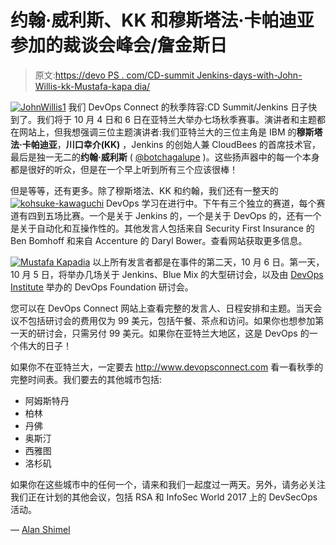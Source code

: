# 约翰·威利斯、KK 和穆斯塔法·卡帕迪亚参加的裁谈会峰会/詹金斯日

> 原文:[https://devo PS . com/CD-summit Jenkins-days-with-John-Willis-kk-Mustafa-kapa dia/](https://devops.com/cd-summitjenkins-days-with-john-willis-kk-mustafa-kapadia/)

[![JohnWillis1](../Images/c0b8485d484b660b6dd23ffc8aada5ed.png)](https://devops.com/wp-content/uploads/2015/10/JohnWillis1.jpg) 我们 DevOps Connect 的秋季阵容:CD Summit/Jenkins 日子快到了。我们将于 10 月 4 日和 6 日在亚特兰大举办七场秋季赛事。演讲者和主题都在网站上，但我想强调三位主题演讲者:我们亚特兰大的三位主角是 IBM 的**穆斯塔法·卡帕迪亚**，**川口幸介(KK)** ，Jenkins 的创始人兼 CloudBees 的首席技术官，最后是独一无二的**约翰·威利斯** ( [@botchagalupe](https://twitter.com/botchagalupe?ref_src=twsrc%5Egoogle%7Ctwcamp%5Eserp%7Ctwgr%5Eauthor) )。这些扬声器中的每一个本身都是很好的听众，但是在一个早上听到所有三个应该很棒！

但是等等，还有更多。除了穆斯塔法、KK 和约翰，我们还有一整天的 [![kohsuke-kawaguchi](../Images/7b5ff5410424c196d855002e5ea8bb08.png)](https://devops.com/wp-content/uploads/2016/09/kohsuke-kawaguchi.jpg) DevOps 学习在进行中。下午有三个独立的赛道，每个赛道有四到五场比赛。一个是关于 Jenkins 的，一个是关于 DevOps 的，还有一个是关于自动化和互操作性的。其他发言人包括来自 Security First Insurance 的 Ben Bomhoff 和来自 Accenture 的 Daryl Bower。查看网站获取更多信息。

[![Mustafa Kapadia](../Images/cf39673b724176d0c0d55a548cf575cd.png)](https://devops.com/wp-content/uploads/2015/02/Mustafa-Kapadia.jpg) 以上所有发言者都是在事件的第二天，10 月 6 日。第一天，10 月 5 日，将举办几场关于 Jenkins、Blue Mix 的大型研讨会，以及由 [DevOps Institute](http://www.devopsinstitute.com) 举办的 DevOps Foundation 研讨会。

您可以在 DevOps Connect 网站上查看完整的发言人、日程安排和主题。当天会议不包括研讨会的费用仅为 99 美元，包括午餐、茶点和访问。如果你也想参加第一天的研讨会，只需另付 99 美元。如果你在亚特兰大地区，这是 DevOps 的一个伟大的日子！

如果你不在亚特兰大，一定要去 http://www.devopsconnect.com 看一看秋季的完整时间表。我们要去的其他城市包括:

*   阿姆斯特丹
*   柏林
*   丹佛
*   奥斯汀
*   西雅图
*   洛杉矶

如果你在这些城市中的任何一个，请来和我们一起度过一两天。另外，请务必关注我们正在计划的其他会议，包括 RSA 和 InfoSec World 2017 上的 DevSecOps 活动。

— [Alan Shimel](https://devops.com/author/ashimmy/)